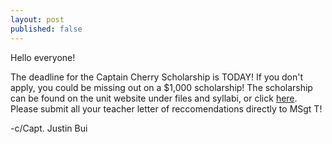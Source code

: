 ```yaml
---
layout: post
published: false
---
```

Hello everyone! 

The deadline for the Captain Cherry Scholarship is TODAY! If you don't apply, you could be missing out on a $1,000 scholarship! The scholarship can be found on the unit website under files and syllabi, or click [here](https://drive.google.com/.../1wh3sA7BLhjnXdPggMdlswx.../view). Please submit all your teacher letter of reccomendations directly to MSgt T! 

-c/Capt. Justin Bui

